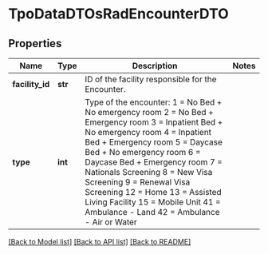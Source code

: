 # TpoDataDTOsRadEncounterDTO

## Properties
Name | Type | Description | Notes
------------ | ------------- | ------------- | -------------
**facility_id** | **str** | ID  of the facility responsible for the Encounter. | 
**type** | **int** | Type of the encounter:  1 &#x3D; No Bed + No emergency room  2 &#x3D; No Bed + Emergency room  3 &#x3D; Inpatient Bed + No emergency room  4 &#x3D; Inpatient Bed + Emergency room  5 &#x3D; Daycase Bed + No emergency room  6 &#x3D; Daycase Bed + Emergency room  7 &#x3D; Nationals Screening  8 &#x3D; New Visa Screening  9 &#x3D; Renewal Visa Screening  12 &#x3D; Home  13 &#x3D; Assisted Living Facility  15 &#x3D; Mobile Unit  41 &#x3D; Ambulance - Land  42 &#x3D; Ambulance - Air or Water | 

[[Back to Model list]](../README.md#documentation-for-models) [[Back to API list]](../README.md#documentation-for-api-endpoints) [[Back to README]](../README.md)

